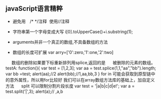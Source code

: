 ## javaScript语言精粹 ##

- 避免用　/* */注释  使用//注释

- 字符串第一个字母变成大写 i[0].toUpperCase()+i.substring(1);

- arguments并非一个真正的数组,不具备数组的方法

- 数组的长度可扩展 var arry=['0':zero,'1':one,'2':two]
  
      数组的删除如果要下标重新排列用splice,返回的是
      被删除的元素的数组。
            testA: function(){
                var test = [1,2,3];
                var aa = test.splice(1,1,"aa","bb").length;
                var bb =test;
                alert(aa);//2
                alert(bb);//1,aa,bb,3
            }
      for in 可能会获取到原型链中的意外属性，所以用for比较好
      我们可以在array数组方法库的基础上，加自定义方法
      split 可以限制分割片段长度
                var test = '|a|b|c|d|e!';
                var a = test.split('|',3);
                alert(a);// ,a,b
